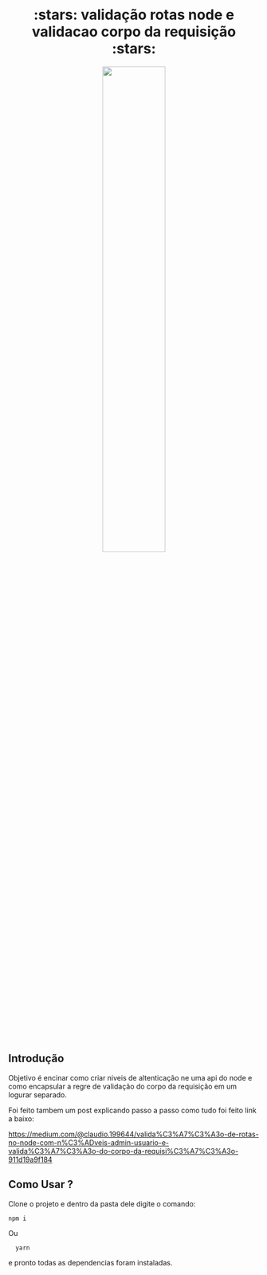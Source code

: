 
<h1 align="center"> 
  <br> :stars: validação rotas node e validacao corpo da requisição :stars: <br> 
</h1>

<p align="center">
    <img src="https://miro.medium.com/max/4000/1*aeWo6e6FC8InJwBl3TmpDw.jpeg" width="50%" height="50%" />
</p>  

## Introdução

Objetivo é encinar como criar niveis de altenticação ne uma api do node e como encapsular a regre de validação do corpo da requisição em um logurar separado.

Foi feito tambem um post explicando passo a passo como tudo foi feito link a baixo:

https://medium.com/@claudio.199644/valida%C3%A7%C3%A3o-de-rotas-no-node-com-n%C3%ADveis-admin-usuario-e-valida%C3%A7%C3%A3o-do-corpo-da-requisi%C3%A7%C3%A3o-911d19a9f184

## Como Usar ?

Clone o projeto e dentro da pasta dele digite o comando:

```
npm i
```
Ou

```
  yarn
```

e pronto todas as dependencias foram instaladas.
